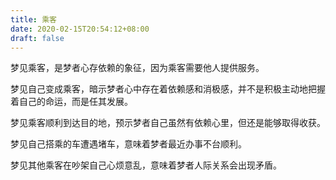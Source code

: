 ```yaml
---
title: 乘客
date: 2020-02-15T20:54:12+08:00
draft: false
---
```


梦见乘客，是梦者心存依赖的象征，因为乘客需要他人提供服务。


梦见自己变成乘客，暗示梦者心中存在着依赖感和消极感，并不是积极主动地把握着自己的命运，而是任其发展。


梦见乘客顺利到达目的地，预示梦者自己虽然有依赖心里，但还是能够取得收获。


梦见自己搭乘的车遭遇堵车，意味着梦者最近办事不台顺利。


梦见其他乘客在吵架自己心烦意乱，意味着梦者人际关系会出现矛盾。

